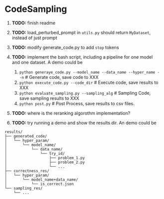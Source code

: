 # CodeSampling

1. **TODO:** finish readme 
2. **TODO:** load_perturbed_prompt in `utils.py` should return `MyDataset`, instead of just prompt
3. **TODO:** modify generate_code.py to add `stop` tokens
4. **TODO:** implement the bash script, including a pipeline for one model and one dataset.
   A demo could be 
   1. ``python generaye_code.py --model_name --data_name --hyper_name --n``  # Generate code, save code to XXX
   2. ``python execute_code.py --code_dir``                                  # Execute code, save results to XXX
   3. ``python evaluate_sampling.py --sampling_alg``                         # Sampling Code, save sampling results to XXX
   4. ``python post.py``                                                     # Post Process, save results to csv files.

5. **TODO:** where is the reranking algorothm implementation?
6. **TODO:** try running a demo and show the results dir. An demo could be 

```
results/
├── generated_code/
│   └── hyper_param/
│       └── model_name/
│           └── data_name/
│               └── try_id/
│                   ├── problem_1.py
│                   ├── problem_2.py
│                   └── ...
├── correctness_res/
│   └── hyper_param/
│       └── model_name+data_name/
│           └── is_correct.json
└── sampling_res/
    └── ...
```


